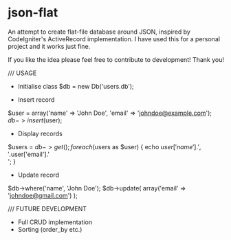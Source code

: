 # json-flat
An attempt to create flat-file database around JSON, inspired by CodeIgniter's ActiveRecord implementation.
I have used this for a personal project and it works just fine.

If you like the idea please feel free to contribute to development!
Thank you!

/// USAGE

+ Initialise class
$db = new Db('users.db');

+ Insert record

$user = array('name' => 'John Doe', 'email' => 'johndoe@example.com');
$db->insert($user);

+ Display records

$users = $db->get();
foreach($users as $user)
{
  echo $user['name'].', '.$user['email'].'<br>';
}

+ Update record

$db->where('name', 'John Doe');
$db->update( array('email' => 'johndoe@gmail.com') );


/// FUTURE DEVELOPMENT
+ Full CRUD implementation
+ Sorting (order_by etc.)
